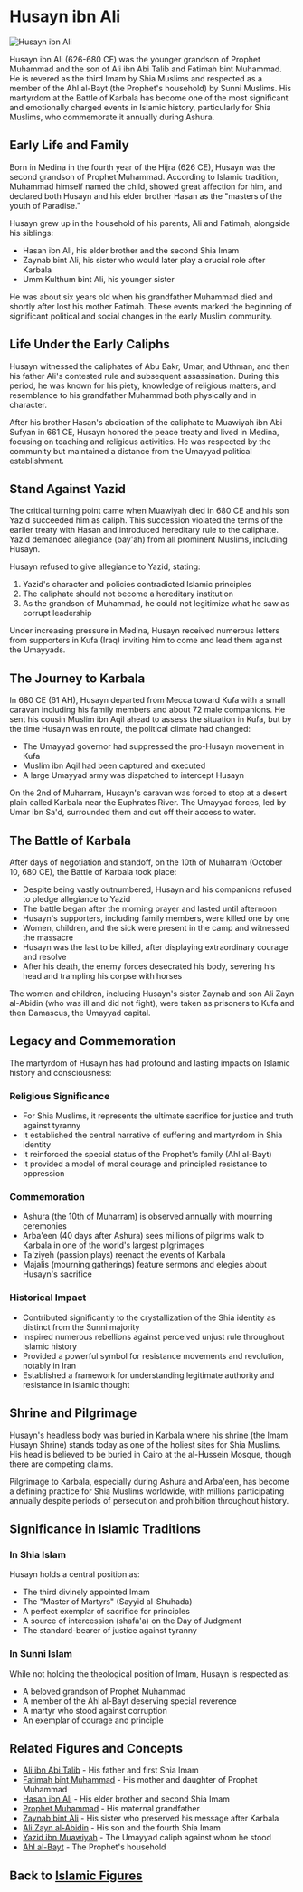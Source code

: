 # Husayn ibn Ali

![Husayn ibn Ali](../../images/husayn_ibn_ali.jpg)

Husayn ibn Ali (626-680 CE) was the younger grandson of Prophet Muhammad and the son of Ali ibn Abi Talib and Fatimah bint Muhammad. He is revered as the third Imam by Shia Muslims and respected as a member of the Ahl al-Bayt (the Prophet's household) by Sunni Muslims. His martyrdom at the Battle of Karbala has become one of the most significant and emotionally charged events in Islamic history, particularly for Shia Muslims, who commemorate it annually during Ashura.

## Early Life and Family

Born in Medina in the fourth year of the Hijra (626 CE), Husayn was the second grandson of Prophet Muhammad. According to Islamic tradition, Muhammad himself named the child, showed great affection for him, and declared both Husayn and his elder brother Hasan as the "masters of the youth of Paradise."

Husayn grew up in the household of his parents, Ali and Fatimah, alongside his siblings:
- Hasan ibn Ali, his elder brother and the second Shia Imam
- Zaynab bint Ali, his sister who would later play a crucial role after Karbala
- Umm Kulthum bint Ali, his younger sister

He was about six years old when his grandfather Muhammad died and shortly after lost his mother Fatimah. These events marked the beginning of significant political and social changes in the early Muslim community.

## Life Under the Early Caliphs

Husayn witnessed the caliphates of Abu Bakr, Umar, and Uthman, and then his father Ali's contested rule and subsequent assassination. During this period, he was known for his piety, knowledge of religious matters, and resemblance to his grandfather Muhammad both physically and in character.

After his brother Hasan's abdication of the caliphate to Muawiyah ibn Abi Sufyan in 661 CE, Husayn honored the peace treaty and lived in Medina, focusing on teaching and religious activities. He was respected by the community but maintained a distance from the Umayyad political establishment.

## Stand Against Yazid

The critical turning point came when Muawiyah died in 680 CE and his son Yazid succeeded him as caliph. This succession violated the terms of the earlier treaty with Hasan and introduced hereditary rule to the caliphate. Yazid demanded allegiance (bay'ah) from all prominent Muslims, including Husayn.

Husayn refused to give allegiance to Yazid, stating:
1. Yazid's character and policies contradicted Islamic principles
2. The caliphate should not become a hereditary institution
3. As the grandson of Muhammad, he could not legitimize what he saw as corrupt leadership

Under increasing pressure in Medina, Husayn received numerous letters from supporters in Kufa (Iraq) inviting him to come and lead them against the Umayyads.

## The Journey to Karbala

In 680 CE (61 AH), Husayn departed from Mecca toward Kufa with a small caravan including his family members and about 72 male companions. He sent his cousin Muslim ibn Aqil ahead to assess the situation in Kufa, but by the time Husayn was en route, the political climate had changed:

- The Umayyad governor had suppressed the pro-Husayn movement in Kufa
- Muslim ibn Aqil had been captured and executed
- A large Umayyad army was dispatched to intercept Husayn

On the 2nd of Muharram, Husayn's caravan was forced to stop at a desert plain called Karbala near the Euphrates River. The Umayyad forces, led by Umar ibn Sa'd, surrounded them and cut off their access to water.

## The Battle of Karbala

After days of negotiation and standoff, on the 10th of Muharram (October 10, 680 CE), the Battle of Karbala took place:

- Despite being vastly outnumbered, Husayn and his companions refused to pledge allegiance to Yazid
- The battle began after the morning prayer and lasted until afternoon
- Husayn's supporters, including family members, were killed one by one
- Women, children, and the sick were present in the camp and witnessed the massacre
- Husayn was the last to be killed, after displaying extraordinary courage and resolve
- After his death, the enemy forces desecrated his body, severing his head and trampling his corpse with horses

The women and children, including Husayn's sister Zaynab and son Ali Zayn al-Abidin (who was ill and did not fight), were taken as prisoners to Kufa and then Damascus, the Umayyad capital.

## Legacy and Commemoration

The martyrdom of Husayn has had profound and lasting impacts on Islamic history and consciousness:

### Religious Significance
- For Shia Muslims, it represents the ultimate sacrifice for justice and truth against tyranny
- It established the central narrative of suffering and martyrdom in Shia identity
- It reinforced the special status of the Prophet's family (Ahl al-Bayt)
- It provided a model of moral courage and principled resistance to oppression

### Commemoration
- Ashura (the 10th of Muharram) is observed annually with mourning ceremonies
- Arba'een (40 days after Ashura) sees millions of pilgrims walk to Karbala in one of the world's largest pilgrimages
- Ta'ziyeh (passion plays) reenact the events of Karbala
- Majalis (mourning gatherings) feature sermons and elegies about Husayn's sacrifice

### Historical Impact
- Contributed significantly to the crystallization of the Shia identity as distinct from the Sunni majority
- Inspired numerous rebellions against perceived unjust rule throughout Islamic history
- Provided a powerful symbol for resistance movements and revolution, notably in Iran
- Established a framework for understanding legitimate authority and resistance in Islamic thought

## Shrine and Pilgrimage

Husayn's headless body was buried in Karbala where his shrine (the Imam Husayn Shrine) stands today as one of the holiest sites for Shia Muslims. His head is believed to be buried in Cairo at the al-Hussein Mosque, though there are competing claims.

Pilgrimage to Karbala, especially during Ashura and Arba'een, has become a defining practice for Shia Muslims worldwide, with millions participating annually despite periods of persecution and prohibition throughout history.

## Significance in Islamic Traditions

### In Shia Islam
Husayn holds a central position as:
- The third divinely appointed Imam
- The "Master of Martyrs" (Sayyid al-Shuhada)
- A perfect exemplar of sacrifice for principles
- A source of intercession (shafa'a) on the Day of Judgment
- The standard-bearer of justice against tyranny

### In Sunni Islam
While not holding the theological position of Imam, Husayn is respected as:
- A beloved grandson of Prophet Muhammad
- A member of the Ahl al-Bayt deserving special reverence
- A martyr who stood against corruption
- An exemplar of courage and principle

## Related Figures and Concepts

- [Ali ibn Abi Talib](./ali.md) - His father and first Shia Imam
- [Fatimah bint Muhammad](./fatimah.md) - His mother and daughter of Prophet Muhammad
- [Hasan ibn Ali](./hasan.md) - His elder brother and second Shia Imam
- [Prophet Muhammad](./muhammad.md) - His maternal grandfather
- [Zaynab bint Ali](./female_companions.md) - His sister who preserved his message after Karbala
- [Ali Zayn al-Abidin](./twelve_imams.md) - His son and the fourth Shia Imam
- [Yazid ibn Muawiyah](./umayyad_dynasty.md) - The Umayyad caliph against whom he stood
- [Ahl al-Bayt](./ahl_al_bayt.md) - The Prophet's household

## Back to [Islamic Figures](./README.md)
